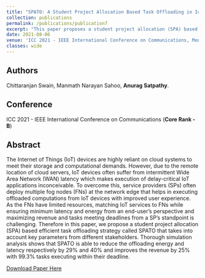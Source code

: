 ```yaml
---
title: "SPATO: A Student Project Allocation Based Task Offloading in IoT-Fog Systems"
collection: publications
permalink: /publications/publication7
excerpt: "This paper proposes a student project allocation (SPA) based efficient task offloading strategy that considers multiple parameters of stakeholders and aims to reduce the offloading energy and latency in a complex IoT Fog network."
date: 2021-08-06
venue: 'ICC 2021 - IEEE International Conference on Communications, Montreal, QC, Canada'
classes: wide
---
```

## Authors
 Chittaranjan Swain, Manmath Narayan Sahoo, **Anurag Satpathy**.

## Conference
ICC 2021 - IEEE International Conference on Communications (**Core Rank - B**)

## Abstract
The Internet of Things (IoT) devices are highly reliant on cloud systems to meet their storage and computational demands. However, due to the remote location of cloud servers, IoT devices often suffer from intermittent Wide Area Network (WAN) latency which makes execution of delay-critical IoT applications inconceivable. To overcome this, service providers (SPs) often deploy multiple fog nodes (FNs) at the network edge that helps in executing offloaded computations from IoT devices with improved user experience. As the FNs have limited resources, matching IoT services to FNs while ensuring minimum latency and energy from an end-user’s perspective and maximizing revenue and tasks meeting deadlines from a SP’s standpoint is challenging. Therefore in this paper, we propose a student project allocation (SPA) based efficient task offloading strategy called SPATO that takes into account key parameters from different stakeholders. Thorough simulation analysis shows that SPATO is able to reduce the offloading energy and latency respectively by 29% and 40% and improves the revenue by 25% with 99.3% tasks executing within their deadline.

[Download Paper Here](https://ieeexplore.ieee.org/abstract/document/9500367)
